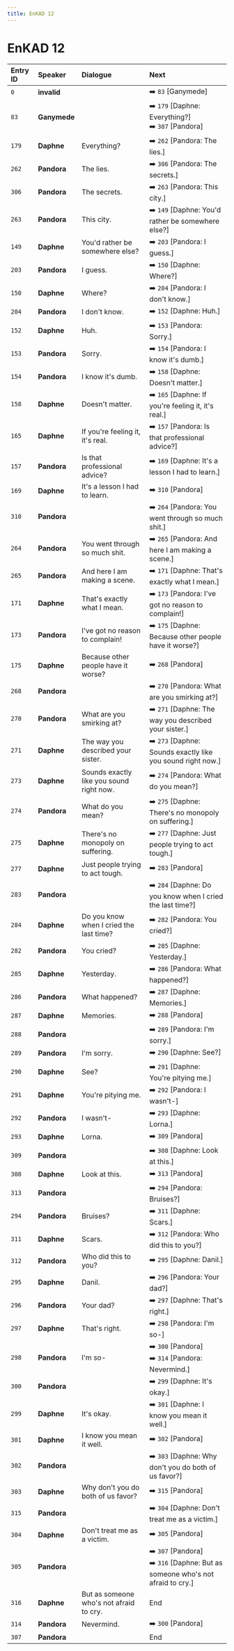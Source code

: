 ```yaml
---
title: EnKAD 12
---
```


# EnKAD 12


| Entry ID | Speaker | Dialogue | Next |
| :------- | :------ | :------- | :------------ |
| `0` | **invalid** |  | ➡️ `83` \[Ganymede\] |
| `83` | **Ganymede** |  | ➡️ `179` \[Daphne: Everything?\]<br>➡️ `307` \[Pandora\] |
| `179` | **Daphne** | Everything? | ➡️ `262` \[Pandora: The lies\.\] |
| `262` | **Pandora** | The lies\. | ➡️ `306` \[Pandora: The secrets\.\] |
| `306` | **Pandora** | The secrets\. | ➡️ `263` \[Pandora: This city\.\] |
| `263` | **Pandora** | This city\. | ➡️ `149` \[Daphne: You'd rather be somewhere else?\] |
| `149` | **Daphne** | You'd rather be somewhere else? | ➡️ `203` \[Pandora: I guess\.\] |
| `203` | **Pandora** | I guess\. | ➡️ `150` \[Daphne: Where?\] |
| `150` | **Daphne** | Where? | ➡️ `204` \[Pandora: I don't know\.\] |
| `204` | **Pandora** | I don't know\. | ➡️ `152` \[Daphne: Huh\.\] |
| `152` | **Daphne** | Huh\. | ➡️ `153` \[Pandora: Sorry\.\] |
| `153` | **Pandora** | Sorry\. | ➡️ `154` \[Pandora: I know it's dumb\.\] |
| `154` | **Pandora** | I know it's dumb\. | ➡️ `158` \[Daphne: Doesn't matter\.\] |
| `158` | **Daphne** | Doesn't matter\. | ➡️ `165` \[Daphne: If you're feeling it, it's real\.\] |
| `165` | **Daphne** | If you're feeling it, it's real\. | ➡️ `157` \[Pandora: Is that professional advice?\] |
| `157` | **Pandora** | Is that professional advice? | ➡️ `169` \[Daphne: It's a lesson I had to learn\.\] |
| `169` | **Daphne** | It's a lesson I had to learn\. | ➡️ `310` \[Pandora\] |
| `310` | **Pandora** |  | ➡️ `264` \[Pandora: You went through so much shit\.\] |
| `264` | **Pandora** | You went through so much shit\. | ➡️ `265` \[Pandora: And here I am making a scene\.\] |
| `265` | **Pandora** | And here I am making a scene\. | ➡️ `171` \[Daphne: That's exactly what I mean\.\] |
| `171` | **Daphne** | That's exactly what I mean\. | ➡️ `173` \[Pandora: I've got no reason to complain\!\] |
| `173` | **Pandora** | I've got no reason to complain\! | ➡️ `175` \[Daphne: Because other people have it worse?\] |
| `175` | **Daphne** | Because other people have it worse? | ➡️ `268` \[Pandora\] |
| `268` | **Pandora** |  | ➡️ `270` \[Pandora: What are you smirking at?\] |
| `270` | **Pandora** | What are you smirking at? | ➡️ `271` \[Daphne: The way you described your sister\.\] |
| `271` | **Daphne** | The way you described your sister\. | ➡️ `273` \[Daphne: Sounds exactly like you sound right now\.\] |
| `273` | **Daphne** | Sounds exactly like you sound right now\. | ➡️ `274` \[Pandora: What do you mean?\] |
| `274` | **Pandora** | What do you mean? | ➡️ `275` \[Daphne: There's no monopoly on suffering\.\] |
| `275` | **Daphne** | There's no monopoly on suffering\. | ➡️ `277` \[Daphne: Just people trying to act tough\.\] |
| `277` | **Daphne** | Just people trying to act tough\. | ➡️ `283` \[Pandora\] |
| `283` | **Pandora** |  | ➡️ `284` \[Daphne: Do you know when I cried the last time?\] |
| `284` | **Daphne** | Do you know when I cried the last time? | ➡️ `282` \[Pandora: You cried?\] |
| `282` | **Pandora** | You cried? | ➡️ `285` \[Daphne: Yesterday\.\] |
| `285` | **Daphne** | Yesterday\. | ➡️ `286` \[Pandora: What happened?\] |
| `286` | **Pandora** | What happened? | ➡️ `287` \[Daphne: Memories\.\] |
| `287` | **Daphne** | Memories\. | ➡️ `288` \[Pandora\] |
| `288` | **Pandora** |  | ➡️ `289` \[Pandora: I'm sorry\.\] |
| `289` | **Pandora** | I'm sorry\. | ➡️ `290` \[Daphne: See?\] |
| `290` | **Daphne** | See? | ➡️ `291` \[Daphne: You're pitying me\.\] |
| `291` | **Daphne** | You're pitying me\. | ➡️ `292` \[Pandora: I wasn't\-\] |
| `292` | **Pandora** | I wasn't\- | ➡️ `293` \[Daphne: Lorna\.\] |
| `293` | **Daphne** | Lorna\. | ➡️ `309` \[Pandora\] |
| `309` | **Pandora** |  | ➡️ `308` \[Daphne: Look at this\.\] |
| `308` | **Daphne** | Look at this\. | ➡️ `313` \[Pandora\] |
| `313` | **Pandora** |  | ➡️ `294` \[Pandora: Bruises?\] |
| `294` | **Pandora** | Bruises? | ➡️ `311` \[Daphne: Scars\.\] |
| `311` | **Daphne** | Scars\. | ➡️ `312` \[Pandora: Who did this to you?\] |
| `312` | **Pandora** | Who did this to you? | ➡️ `295` \[Daphne: Danil\.\] |
| `295` | **Daphne** | Danil\. | ➡️ `296` \[Pandora: Your dad?\] |
| `296` | **Pandora** | Your dad? | ➡️ `297` \[Daphne: That's right\.\] |
| `297` | **Daphne** | That's right\. | ➡️ `298` \[Pandora: I'm so\-\] |
| `298` | **Pandora** | I'm so\- | ➡️ `300` \[Pandora\]<br>➡️ `314` \[Pandora: Nevermind\.\] |
| `300` | **Pandora** |  | ➡️ `299` \[Daphne: It's okay\.\] |
| `299` | **Daphne** | It's okay\. | ➡️ `301` \[Daphne: I know you mean it well\.\] |
| `301` | **Daphne** | I know you mean it well\. | ➡️ `302` \[Pandora\] |
| `302` | **Pandora** |  | ➡️ `303` \[Daphne: Why don't you do both of us favor?\] |
| `303` | **Daphne** | Why don't you do both of us favor? | ➡️ `315` \[Pandora\] |
| `315` | **Pandora** |  | ➡️ `304` \[Daphne: Don't treat me as a victim\.\] |
| `304` | **Daphne** | Don't treat me as a victim\. | ➡️ `305` \[Pandora\] |
| `305` | **Pandora** |  | ➡️ `307` \[Pandora\]<br>➡️ `316` \[Daphne: But as someone who's not afraid to cry\.\] |
| `316` | **Daphne** | But as someone who's not afraid to cry\. | End |
| `314` | **Pandora** | Nevermind\. | ➡️ `300` \[Pandora\] |
| `307` | **Pandora** |  | End |
